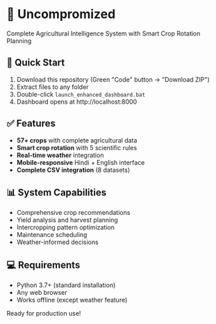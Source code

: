 # 🌾 Uncompromized 
Complete Agricultural Intelligence System with Smart Crop Rotation Planning

## 🚀 Quick Start
1. Download this repository (Green "Code" button → "Download ZIP")
2. Extract files to any folder
3. Double-click `launch_enhanced_dashboard.bat`
4. Dashboard opens at http://localhost:8000

## ✅ Features
- **57+ crops** with complete agricultural data
- **Smart crop rotation** with 5 scientific rules
- **Real-time weather** integration
- **Mobile-responsive** Hindi + English interface
- **Complete CSV integration** (8 datasets)

## 📊 System Capabilities
- Comprehensive crop recommendations
- Yield analysis and harvest planning
- Intercropping pattern optimization
- Maintenance scheduling
- Weather-informed decisions

## 💻 Requirements
- Python 3.7+ (standard installation)
- Any web browser
- Works offline (except weather feature)

Ready for production use!
